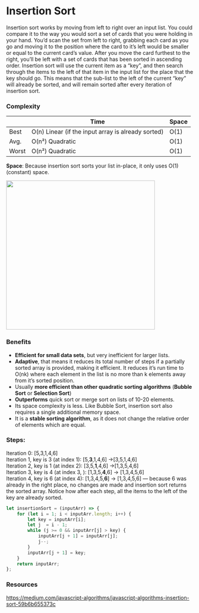 # Insertion Sort

Insertion sort works by moving from left to right over an input list. You could compare it to the way you would sort a set of cards that you were holding in your hand. You’d scan the set from left to right, grabbing each card as you go and moving it to the position where the card to it’s left would be smaller or equal to the current card’s value. After you move the card furthest to the right, you’ll be left with a set of cards that has been sorted in ascending order. Insertion sort will use the current item as a “key”, and then search through the items to the left of that item in the input list for the place that the key should go. This means that the sub-list to the left of the current “key” will already be sorted, and will remain sorted after every iteration of insertion sort.

### Complexity
|       |Time                    | Space |
|-------|------------------------|-------|
| Best  | O(n) Linear (if the input array is already sorted) |O(1) |
| Avg.  | O(n²) Quadratic        |O(1)   |
| Worst | O(n²) Quadratic        |O(1)   |

**Space**: Because insertion sort sorts your list in-place, it only uses O(1) (constant) space.


<img width='400' src='https://user-images.githubusercontent.com/8204364/107319662-4108b000-6a6d-11eb-88aa-789c2d45a855.png'/>


### Benefits
- **Efficient for small data sets**, but very inefficient for larger lists.   
- **Adaptive**, that means it reduces its total number of steps if a partially
  sorted array is provided, making it efficient. It reduces it’s run time to O(nk) where each
  element in the list is no more than k elements away from it’s sorted position.   
- Usually **more efficient than other quadratic sorting algorithms** (**Bubble Sort** or **Selection Sort**)     
- **Outperforms** quick sort or merge sort on lists of 10-20 elements. 
- Its space complexity is less. Like Bubble Sort, insertion sort also requires a single additional memory space.   
- It is a **stable sorting algorithm**, as it does not change the relative order of elements which are equal.   



 
### Steps:
Iteration 0: [5,3,1,4,6]  
Iteration 1, key is 3 (at index 1): [5,**3**,1,4,6] →[3,5,1,4,6]  
Iteration 2, key is 1 (at index 2): [3,5,**1**,4,6] →[1,3,5,4,6]  
Iteration 3, key is 4 (at index 3, ): [1,3,5,**4**,6] → [1,3,4,5,6]  
Iteration 4, key is 6 (at index 4): [1,3,4,5,**6**] → [1,3,4,5,6] — because 6 was already in the right place, no changes are made and insertion sort returns the sorted array. Notice how after each step, all the items to the left of the key are already sorted.

```javascript
let insertionSort = (inputArr) => {
    for (let i = 1; i < inputArr.length; i++) {
        let key = inputArr[i];
        let j  = i - 1;
        while (j >= 0 && inputArr[j] > key) {
            inputArr[j + 1] = inputArr[j];
            j--;
        }
        inputArr[j + 1] = key;
    }
    return inputArr;
};
```

### Resources
https://medium.com/javascript-algorithms/javascript-algorithms-insertion-sort-59b6b655373c
